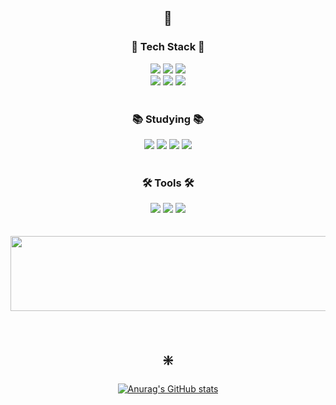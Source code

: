 <h2 align="center"> 🧚 </h2>

<h3 align="center"> 💫 Tech Stack 💫 </h3>

<div align="center">
  <img src="https://img.shields.io/badge/HTML-e34c26?style=for-the-badge&logo=html5&logoColor=white" />
  <img src="https://img.shields.io/badge/CSS-563d7c?style=for-the-badge&logo=css3&logoColor=white" />
  <img src="https://img.shields.io/badge/JavaScript-F7DF1E?style=for-the-badge&logo=javascript&logoColor=black" />
</div>
<div align="center">
  <img src="https://img.shields.io/badge/TypeScript-3178C6?style=for-the-badge&logo=typescript&logoColor=white" />
  <img src="https://img.shields.io/badge/Tailwind_CSS-06B6D4?style=for-the-badge&logo=tailwind-css&logoColor=white" />
  <img src="https://img.shields.io/badge/Three.js-000000?style=for-the-badge&logo=three.js&logoColor=white" />
</div>

<br/>

<h3 align="center"> 📚 Studying 📚 </h3>
<div align="center">
	<img src="https://img.shields.io/badge/React-61DAFB?style=for-the-badge&logo=react&logoColor=black" />
	<img src="https://img.shields.io/badge/Node.js-339933?style=for-the-badge&logo=node.js&logoColor=white" />
	<img src="https://img.shields.io/badge/Java-ED8B00?style=for-the-badge&logo=openjdk&logoColor=white" />
  <img src="https://img.shields.io/badge/Spring-6DB33F?style=for-the-badge&logo=spring&logoColor=white" />
</div>

<br/>

<h3 align="center"> 🛠️ Tools 🛠️ </h3>
<div align="center">
  <img src="https://img.shields.io/badge/git-F05033.svg?style=for-the-badge&logo=git&logoColor=white" />
	<img src="https://img.shields.io/badge/github-181717.svg?style=for-the-badge&logo=github&logoColor=white" />
  <img src="https://img.shields.io/badge/figma-F24E1E.svg?style=for-the-badge&logo=figma&logoColor=white" />
</div>

<br />
<br />

<div align="center">


<a href="https://github.com/devxb/gitanimals">
  <img
    src="https://render.gitanimals.org/lines/baaanjy?pet-id=655474365317119829"
    width="600"
    height="120"
  />
</a>
  
  
</div>


<br />
<br />

<h2 align="center"> ❇️ </h2>

<div align="center">
	
  [![Anurag's GitHub stats](https://github-readme-stats.vercel.app/api?username=baaanjy&theme=dracula&show_icons=true)](https://github.com/anuraghazra/github-readme-stats) 
  
</div>


